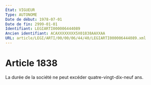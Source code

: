 ```yaml
---
État: VIGUEUR
Type: AUTONOME
Date de début: 1978-07-01
Date de fin: 2999-01-01
Identifiant: LEGIARTI000006444089
Ancien identifiant: ACAXXXXXXXX5X01838AAXXAA
URL: article/LEGI/ARTI/00/00/06/44/40/LEGIARTI000006444089.xml
---
```


<h1>Article 1838</h1>

La durée de la société ne peut excéder quatre-vingt-dix-neuf ans.

